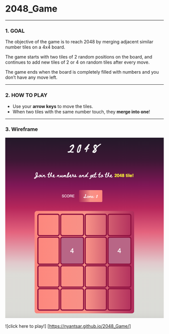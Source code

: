 # 2048_Game
------

<h3>1. GOAL</H3>

The objective of the game is to reach 2048 by merging adjacent similar number tiles on a 4x4 board.

The game starts with two tiles of 2 random positions on the board, and continues to add new tiles of 2 or 4 on random tiles after every move. 

The game ends when the board is completely filled with numbers and  you don’t have any move left.

------

<h3>2. HOW TO PLAY </H3>

- Use your **arrow keys** to move the tiles. 
- When two tiles with the same number touch, they **merge into one**!

-----

<h3>3. Wireframe</h3>

![Screenshot](img/Screenshot.png)


![click here to play!] [https://nyantsar.github.io/2048_Game/]